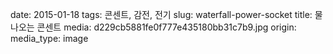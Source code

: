 date: 2015-01-18
tags: 콘센트, 감전, 전기
slug: waterfall-power-socket
title: 물 나오는 콘센트
media: d229cb5881fe0f777e435180bb31c7b9.jpg
origin: 
media_type: image
